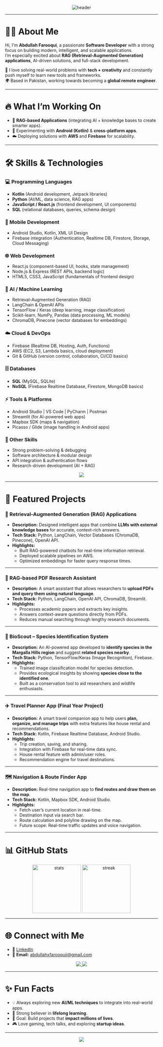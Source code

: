 <!-- Header Banner -->
<p align="center">
  <img src="https://capsule-render.vercel.app/api?type=waving&color=0:00c6ff,100:0072ff&height=200&section=header&text=Hi%20I'm%20Abdullah%20Farooqui%20👋&fontSize=35&fontColor=ffffff&animation=fadeIn&fontAlignY=40" alt="header"/>
</p>

---

# 👨‍💻 About Me  

Hi, I'm **Abdullah Farooqui**, a passionate **Software Developer** with a strong focus on building modern, intelligent, and scalable applications.  
I’m especially excited about **RAG (Retrieval-Augmented Generation) applications**, AI-driven solutions, and full-stack development.  

🚀 I love solving real-world problems with **tech + creativity** and constantly push myself to learn new tools and frameworks.  
🌍 Based in Pakistan, working towards becoming a **global remote engineer**.  

---

# 🔥 What I’m Working On  
- 🧠 **RAG-based Applications** (integrating AI + knowledge bases to create smarter apps).  
- 📱 Experimenting with **Android (Kotlin)** & **cross-platform apps**.  
- ☁️ Deploying solutions with **AWS** and **Firebase** for scalability.  

---

# 🛠️ Skills & Technologies  

### 💻 Programming Languages  
- **Kotlin** (Android development, Jetpack libraries)  
- **Python** (AI/ML, data science, RAG apps)  
- **JavaScript / React.js** (frontend development, UI components)  
- **SQL** (relational databases, queries, schema design)  

### 📱 Mobile Development  
- Android Studio, Kotlin, XML UI Design  
- Firebase integration (Authentication, Realtime DB, Firestore, Storage, Cloud Messaging)  

### 🌐 Web Development  
- React.js (component-based UI, hooks, state management)  
- Node.js & Express (REST APIs, backend logic)  
- HTML5, CSS3, JavaScript (fundamentals of frontend design)  

### 🧠 AI / Machine Learning  
- Retrieval-Augmented Generation (RAG)  
- LangChain & OpenAI APIs  
- TensorFlow / Keras (deep learning, image classification)  
- Scikit-learn, NumPy, Pandas (data processing, ML models)  
- ChromaDB, Pinecone (vector databases for embeddings)  

### ☁️ Cloud & DevOps  
- Firebase (Realtime DB, Hosting, Auth, Functions)  
- AWS (EC2, S3, Lambda basics, cloud deployment)  
- Git & GitHub (version control, collaboration, CI/CD basics)  

### 🗄️ Databases  
- **SQL** (MySQL, SQLite)  
- **NoSQL** (Firebase Realtime Database, Firestore, MongoDB basics)  

### ⚡ Tools & Platforms  
- Android Studio | VS Code | PyCharm | Postman  
- Streamlit (for AI-powered web apps)  
- Mapbox SDK (maps & navigation)  
- Picasso / Glide (image handling in Android apps)  

### 🎯 Other Skills  
- Strong problem-solving & debugging  
- Software architecture & modular design  
- API integration & authentication flows  
- Research-driven development (AI + RAG)  

<p align="center">
  <img src="https://skillicons.dev/icons?i=kotlin,python,react,firebase,aws,sqlite,git,github" />
</p>

---

# 📂 Featured Projects  

### 🚀 Retrieval-Augmented Generation (RAG) Applications  
- **Description:** Designed intelligent apps that combine **LLMs with external knowledge bases** for accurate, context-rich answers.  
- **Tech Stack:** Python, LangChain, Vector Databases (ChromaDB, Pinecone), OpenAI API.  
- **Highlights:**  
  - Built RAG-powered chatbots for real-time information retrieval.  
  - Deployed scalable pipelines on AWS.  
  - Optimized embeddings for faster query response times.  

---

### 📄 RAG-based PDF Research Assistant  
- **Description:** A smart assistant that allows researchers to **upload PDFs and query them using natural language**.  
- **Tech Stack:** Python, LangChain, OpenAI API, ChromaDB, Streamlit.  
- **Highlights:**  
  - Processes academic papers and extracts key insights.  
  - Answers context-aware questions directly from PDFs.  
  - Reduces manual searching through lengthy research documents.  

---

### 🌿 BioScout – Species Identification System  
- **Description:** An AI-powered app developed to **identify species in the Margalla Hills region** and suggest **related species nearby**.  
- **Tech Stack:** Python, TensorFlow/Keras (Image Recognition), Firebase.  
- **Highlights:**  
  - Trained image classification model for species detection.  
  - Provides ecological insights by showing **species close to the identified one**.  
  - Built as a conservation tool to aid researchers and wildlife enthusiasts.  

---

### ✈️ Travel Planner App (Final Year Project)  
- **Description:** A smart travel companion app to help users **plan, organize, and manage trips** with extra features like house rental and recommendations.  
- **Tech Stack:** Kotlin, Firebase Realtime Database, Android Studio.  
- **Highlights:**  
  - Trip creation, saving, and sharing.  
  - Integration with Firebase for real-time data sync.  
  - House rental feature with admin/user roles.  
  - Recommendation engine for travel destinations.  

---

### 🗺️ Navigation & Route Finder App  
- **Description:** Real-time navigation app to **find routes and draw them on the map**.  
- **Tech Stack:** Kotlin, Mapbox SDK, Android Studio.  
- **Highlights:**  
  - Fetch user’s current location in real-time.  
  - Destination input via search bar.  
  - Route calculation and polyline drawing on the map.  
  - Future scope: Real-time traffic updates and voice navigation.  

---

# 📊 GitHub Stats  

<p align="center">
  <img src="https://github-readme-stats.vercel.app/api?username=abdullahfarooqui&show_icons=true&theme=radical" alt="stats" height="160"/>
  <img src="https://github-readme-streak-stats.herokuapp.com/?user=abdullahfarooqui&theme=radical" alt="streak" height="160"/>
</p>

---

# 🌐 Connect with Me  

- 💼 [LinkedIn](https://www.linkedin.com/in/abdullah-farooqui-6294b2284/)  
- 📧 **Email:** [abdullahxfarooquii@gmail.com](mailto:abdullahxfarooquii@gmail.com)  

<p align="center">
  <a href="https://www.linkedin.com/in/abdullah-farooqui-6294b2284/">
    <img src="https://img.shields.io/badge/LinkedIn-Abdullah%20Farooqui-blue?style=flat-square&logo=linkedin" />
  </a>
  <a href="mailto:abdullahxfarooquii@gmail.com">
    <img src="https://img.shields.io/badge/Email-Contact%20Me-red?style=flat-square&logo=gmail" />
  </a>
</p>

---

# ✨ Fun Facts  
- 💡 Always exploring new **AI/ML techniques** to integrate into real-world apps.  
- 🌱 Strong believer in **lifelong learning**.  
- 🎯 Goal: Build projects that **impact millions of lives**.  
- 🎮 Love gaming, tech talks, and exploring **startup ideas**.  

---

<!-- Footer Banner -->
<p align="center">
  <img src="https://capsule-render.vercel.app/api?type=waving&color=0:0072ff,100:00c6ff&height=120&section=footer"/>
</p>
